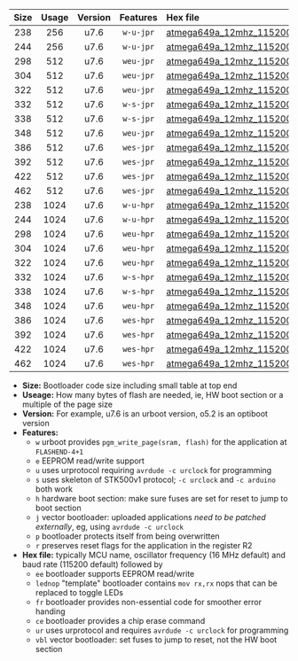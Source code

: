 |Size|Usage|Version|Features|Hex file|
|:-:|:-:|:-:|:-:|:--|
|238|256|u7.6|`w-u-jpr`|[atmega649a_12mhz_115200bps_ur_vbl.hex](https://raw.githubusercontent.com/stefanrueger/urboot/main//atmega649a_12mhz_115200bps_ur_vbl.hex)|
|244|256|u7.6|`w-u-jpr`|[atmega649a_12mhz_115200bps_lednop_ur_vbl.hex](https://raw.githubusercontent.com/stefanrueger/urboot/main//atmega649a_12mhz_115200bps_lednop_ur_vbl.hex)|
|298|512|u7.6|`weu-jpr`|[atmega649a_12mhz_115200bps_ee_ur_vbl.hex](https://raw.githubusercontent.com/stefanrueger/urboot/main//atmega649a_12mhz_115200bps_ee_ur_vbl.hex)|
|304|512|u7.6|`weu-jpr`|[atmega649a_12mhz_115200bps_ee_lednop_ur_vbl.hex](https://raw.githubusercontent.com/stefanrueger/urboot/main//atmega649a_12mhz_115200bps_ee_lednop_ur_vbl.hex)|
|322|512|u7.6|`weu-jpr`|[atmega649a_12mhz_115200bps_ee_lednop_fr_ur_vbl.hex](https://raw.githubusercontent.com/stefanrueger/urboot/main//atmega649a_12mhz_115200bps_ee_lednop_fr_ur_vbl.hex)|
|332|512|u7.6|`w-s-jpr`|[atmega649a_12mhz_115200bps_vbl.hex](https://raw.githubusercontent.com/stefanrueger/urboot/main//atmega649a_12mhz_115200bps_vbl.hex)|
|338|512|u7.6|`w-s-jpr`|[atmega649a_12mhz_115200bps_lednop_vbl.hex](https://raw.githubusercontent.com/stefanrueger/urboot/main//atmega649a_12mhz_115200bps_lednop_vbl.hex)|
|348|512|u7.6|`weu-jpr`|[atmega649a_12mhz_115200bps_ee_lednop_fr_ce_ur_vbl.hex](https://raw.githubusercontent.com/stefanrueger/urboot/main//atmega649a_12mhz_115200bps_ee_lednop_fr_ce_ur_vbl.hex)|
|386|512|u7.6|`wes-jpr`|[atmega649a_12mhz_115200bps_ee_vbl.hex](https://raw.githubusercontent.com/stefanrueger/urboot/main//atmega649a_12mhz_115200bps_ee_vbl.hex)|
|392|512|u7.6|`wes-jpr`|[atmega649a_12mhz_115200bps_ee_lednop_vbl.hex](https://raw.githubusercontent.com/stefanrueger/urboot/main//atmega649a_12mhz_115200bps_ee_lednop_vbl.hex)|
|422|512|u7.6|`wes-jpr`|[atmega649a_12mhz_115200bps_ee_lednop_fr_vbl.hex](https://raw.githubusercontent.com/stefanrueger/urboot/main//atmega649a_12mhz_115200bps_ee_lednop_fr_vbl.hex)|
|462|512|u7.6|`wes-jpr`|[atmega649a_12mhz_115200bps_ee_lednop_fr_ce_vbl.hex](https://raw.githubusercontent.com/stefanrueger/urboot/main//atmega649a_12mhz_115200bps_ee_lednop_fr_ce_vbl.hex)|
|238|1024|u7.6|`w-u-hpr`|[atmega649a_12mhz_115200bps_ur.hex](https://raw.githubusercontent.com/stefanrueger/urboot/main//atmega649a_12mhz_115200bps_ur.hex)|
|244|1024|u7.6|`w-u-hpr`|[atmega649a_12mhz_115200bps_lednop_ur.hex](https://raw.githubusercontent.com/stefanrueger/urboot/main//atmega649a_12mhz_115200bps_lednop_ur.hex)|
|298|1024|u7.6|`weu-hpr`|[atmega649a_12mhz_115200bps_ee_ur.hex](https://raw.githubusercontent.com/stefanrueger/urboot/main//atmega649a_12mhz_115200bps_ee_ur.hex)|
|304|1024|u7.6|`weu-hpr`|[atmega649a_12mhz_115200bps_ee_lednop_ur.hex](https://raw.githubusercontent.com/stefanrueger/urboot/main//atmega649a_12mhz_115200bps_ee_lednop_ur.hex)|
|322|1024|u7.6|`weu-hpr`|[atmega649a_12mhz_115200bps_ee_lednop_fr_ur.hex](https://raw.githubusercontent.com/stefanrueger/urboot/main//atmega649a_12mhz_115200bps_ee_lednop_fr_ur.hex)|
|332|1024|u7.6|`w-s-hpr`|[atmega649a_12mhz_115200bps.hex](https://raw.githubusercontent.com/stefanrueger/urboot/main//atmega649a_12mhz_115200bps.hex)|
|338|1024|u7.6|`w-s-hpr`|[atmega649a_12mhz_115200bps_lednop.hex](https://raw.githubusercontent.com/stefanrueger/urboot/main//atmega649a_12mhz_115200bps_lednop.hex)|
|348|1024|u7.6|`weu-hpr`|[atmega649a_12mhz_115200bps_ee_lednop_fr_ce_ur.hex](https://raw.githubusercontent.com/stefanrueger/urboot/main//atmega649a_12mhz_115200bps_ee_lednop_fr_ce_ur.hex)|
|386|1024|u7.6|`wes-hpr`|[atmega649a_12mhz_115200bps_ee.hex](https://raw.githubusercontent.com/stefanrueger/urboot/main//atmega649a_12mhz_115200bps_ee.hex)|
|392|1024|u7.6|`wes-hpr`|[atmega649a_12mhz_115200bps_ee_lednop.hex](https://raw.githubusercontent.com/stefanrueger/urboot/main//atmega649a_12mhz_115200bps_ee_lednop.hex)|
|422|1024|u7.6|`wes-hpr`|[atmega649a_12mhz_115200bps_ee_lednop_fr.hex](https://raw.githubusercontent.com/stefanrueger/urboot/main//atmega649a_12mhz_115200bps_ee_lednop_fr.hex)|
|462|1024|u7.6|`wes-hpr`|[atmega649a_12mhz_115200bps_ee_lednop_fr_ce.hex](https://raw.githubusercontent.com/stefanrueger/urboot/main//atmega649a_12mhz_115200bps_ee_lednop_fr_ce.hex)|

- **Size:** Bootloader code size including small table at top end
- **Useage:** How many bytes of flash are needed, ie, HW boot section or a multiple of the page size
- **Version:** For example, u7.6 is an urboot version, o5.2 is an optiboot version
- **Features:**
  + `w` urboot provides `pgm_write_page(sram, flash)` for the application at `FLASHEND-4+1`
  + `e` EEPROM read/write support
  + `u` uses urprotocol requiring `avrdude -c urclock` for programming
  + `s` uses skeleton of STK500v1 protocol; `-c urclock` and `-c arduino` both work
  + `h` hardware boot section: make sure fuses are set for reset to jump to boot section
  + `j` vector bootloader: uploaded applications *need to be patched externally*, eg, using `avrdude -c urclock`
  + `p` bootloader protects itself from being overwritten
  + `r` preserves reset flags for the application in the register R2
- **Hex file:** typically MCU name, oscillator frequency (16 MHz default) and baud rate (115200 default) followed by
  + `ee` bootloader supports EEPROM read/write
  + `lednop` "template" bootloader contains `mov rx,rx` nops that can be replaced to toggle LEDs
  + `fr` bootloader provides non-essential code for smoother error handing
  + `ce` bootloader provides a chip erase command
  + `ur` uses urprotocol and requires `avrdude -c urclock` for programming
  + `vbl` vector bootloader: set fuses to jump to reset, not the HW boot section
